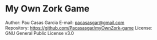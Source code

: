 # My Own Zork Game
Author: Pau Casas Garcia
E-mail: pacasasgar@gmail.com  
Repository: https://github.com/Pacasasgar/myOwnZork-game
License: GNU General Public License v3.0

